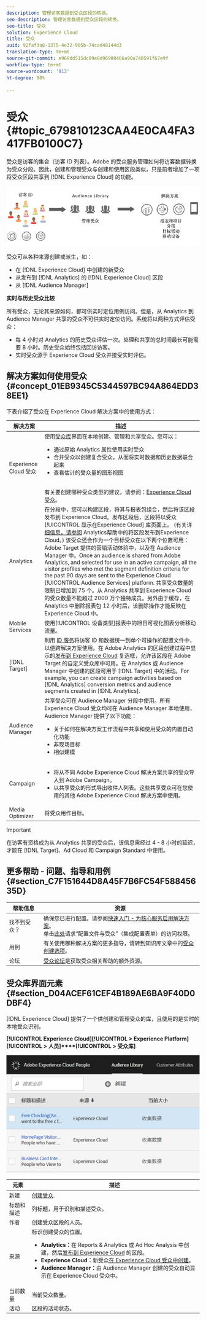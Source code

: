 ```yaml
---
description: 管理访客数据到受众区段的转换。
seo-description: 管理访客数据到受众区段的转换。
seo-title: 受众
solution: Experience Cloud
title: 受众
uuid: 92faf3a8-1375-4e32-905b-74cad48144d3
translation-type: tm+mt
source-git-commit: e969dd515dc89e0d96988466a90a740591f67e9f
workflow-type: tm+mt
source-wordcount: '813'
ht-degree: 90%

---
```



# 受众{#topic_679810123CAA4E0CA4FA3417FB0100C7}

受众是访客的集合（访客 ID 列表）。Adobe 的受众服务管理如何将访客数据转换为受众分段。因此，创建和管理受众与创建和使用区段类似，只是前者增加了一项将受众区段共享到 [!DNL Experience Cloud] 的功能。

![](assets/audiences.png)

受众可从各种来源创建或派生，如：

* 在 [!DNL Experience Cloud] 中创建的新受众
* 从发布到 [!DNL Analytics] 的 [!DNL Experience Cloud] 区段
* 从 [!DNL Audience Manager]

**实时与历史受众比较**

所有受众，无论其来源如何，都可供实时定位用例访问。但是，从 Analytics 到 Audience Manager 共享的受众不可供实时定位访问。系统将以两种方式评估受众：

* 每 4 小时对 Analytics 的历史受众评估一次。处理和共享的总时间最长可能需要 8 小时。历史受众始终包括回访访客。
* 实时受众源于 Experience Cloud 受众并接受实时评估。

## 解决方案如何使用受众 {#concept_01EB9345C5344597BC94A864EDD38EE1}

下表介绍了受众在 Experience Cloud 解决方案中的使用方式：

| 解决方案 | 描述 |
|--- |--- |
| Experience Cloud 受众 | 使用[受众库](../audience-library/audience-library.md)界面在本地创建、管理和共享受众。您可以：<ul><li>通过原始 Analytics 属性使用实时受众</li><li>合并受众以创建复合受众，从而将实时数据和历史数据联合起来</li><li>查看估计的受众量的图形视图</li></ul><br>有关要创建哪种受众类型的建议，请参阅：[Experience Cloud 受众](https://helpx.adobe.com/cn/marketing-cloud-core/kb/People/Audience-Creation-Options.html)。 |
| Analytics | 在分段中，您可以构建区段，将其与报表包组合，然后将该区段发布到 Experience Cloud。发布区段后，区段将以受众 [!UICONTROL 显示在Experience Cloud] 库页面上。 (有关详 [细信息，请参阅](https://docs.adobe.com/content/help/zh-Hans/analytics/components/segmentation/segmentation-workflow/seg-publish.html) Analytics帮助中的将区段发布到Experience Cloud。) 该受众还会作为一个目标受众在以下两个位置可用：Adobe Target 提供的营销活动体验中，以及在 Audience Manager 中。Once an audience is shared from Adobe Analytics, and selected for use in an active campaign, all the visitor profiles who met the segment definition criteria for the past 90 days are sent to the Experience Cloud [!UICONTROL Audience Services] platform. 共享受众数量的限制已增加到 75 个。从 Analytics 共享到 Experience Cloud 的受众数量不能超过 2000 万个独特成员。另外由于缓存，在 Analytics 中删除报表包 12 小时后，该删除操作才能反映在 Experience Cloud 中。 |
| Mobile Services | 使用[!UICONTROL 设备类型]报表中的旭日可视化图表分析移动流量。 |
| [!DNL Target] | 利用 [ID 服务](https://docs.adobe.com/content/help/zh-Hans/id-service/using/home.html)将访客 ID 和数据统一到单个可操作的配置文件中，以便跨解决方案使用。在 Adobe Analytics 的区段创建过程中显示的[发布到 Experience Cloud](../audience-library/audience-library.md) 复选框，允许该区段在 Adobe Target 的自定义受众库中可用。在 Analytics 或 Audience Manager 中创建的区段可用于 [!DNL Target] 中的活动。For example, you can create campaign activities based on [!DNL Analytics] conversion metrics and audience segments created in [!DNL Analytics]. |
| Audience Manager | 共享受众可在 Audience Manager 分段中使用。所有 Experience Cloud 受众均可在 Audience Manager 本地使用，Audience Manager 提供了以下功能：<ul><li>关于如何在解决方案工作流程中共享和使用受众的内置自动化功能</li><li>非现场目标</li><li>相似建模</li></ul> |
| Campaign | <ul><li>将从不同 Adobe Experience Cloud 解决方案共享的受众导入到 Adobe Campaign。</li><li>以共享受众的形式导出收件人列表。这些共享受众可在您使用的其他 Adobe Experience Cloud 解决方案中使用。</li></ul> |
| Media Optimizer | 将受众用作目标。 |

>[!IMPORTANT]
>
>在访客有资格成为从 Analytics 共享的受众后，该信息需经过 4 - 8 小时的延迟，才能在 [!DNL Target]、Ad Cloud 和 Campaign Standard 中使用。

## 更多帮助 - 问题、指导和用例 {#section_C7F151644D8A45F7B6FC54F58845635D}

| 帮助信息 | 资源 |
|--- |--- |
| 找不到受众？ | 确保您已进行配置。请参阅[快速入门 - 为核心服务启用解决方案](../core-services/core-services.md)。<br>单击[此处](https://www.adobe.com/go/audiences)请求“配置文件与受众”（集成配置表单）的访问权限。 |
| 用例 | 有关使用哪种解决方案的更多指导，请转到知识库文章中的[受众创建选项](https://helpx.adobe.com/cn/marketing-cloud-core/kb/People/Audience-Creation-Options.html)。 |
| 论坛 | [受众论坛](https://forums.adobe.com/community/experience-cloud/platform/core-services/people-service/audiences)是获取受众相关帮助的额外资源。 |

## 受众库界面元素 {#section_D04ACEF61CEF4B189AE6BA9F40D0DBF4}

[!DNL Experience Cloud] 提供了一个供创建和管理受众的库，且使用的是实时的本地受众识别。

**[!UICONTROL Experience Cloud]****[!UICONTROL > Experience Platform]****[!UICONTROL > 人员]****[!UICONTROL > 受众库]**

![](assets/audience_library.png)

| 元素 | 描述 |
|--- |--- |
| 新建 | [创建受众](../audience-library/audience-library.md). |
| 标题和描述 | 列标题，用于识别和描述受众。 |
| 作者 | 创建受众区段的人员。 |
| 来源 | 标识创建受众的位置。<ul><li>**Analytics：**&#x200B;在 Reports &amp; Analytics 或 Ad Hoc Analysis 中创建，然后[发布到 Experience Cloud](../audience-library/audience-library.md) 的区段。</li><li>**Experience Cloud：**&#x200B;新受众[在 Experience Cloud 受众中创建](../audience-library/audience-library.md)。</li><li>**Audience Manager：**&#x200B;由 Audience Manager 创建的受众自动显示在 Experience Cloud 受众中。</li></ul> |
| 当前数量 | 当前受众数量。 |
| 活动 | 区段的活动状态。 |
